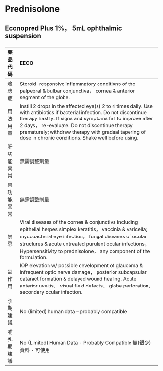 # Prednisolone

## Econopred Plus 1%， 5mL ophthalmic suspension

##### 

| 藥品代碼   | EECO                                                                                                                                                                                                                                                                                                                                                 |
|:-----------|:-----------------------------------------------------------------------------------------------------------------------------------------------------------------------------------------------------------------------------------------------------------------------------------------------------------------------------------------------------|
| 適應症     | Steroid-responsive inflammatory conditions of the palpebral & bulbar conjunctiva， cornea & anterior segment of the globe.                                                                                                                                                                                                                           |
| 用法用量   | Instill 2 drops in the affected eye(s) 2 to 4 times daily. Use with antibiotics if bacterial infection. Do not discontinue therapy hastily. If signs and symptoms fail to improve after 2 days， re-evaluate. Do not discontinue therapy prematurely; withdraw therapy with gradual tapering of dose in chronic conditions. Shake well before using. |
| 肝功能異常 | 無需調整劑量                                                                                                                                                                                                                                                                                                                                         |
| 腎功能異常 | 無需調整劑量                                                                                                                                                                                                                                                                                                                                         |
| 禁忌       | Viral diseases of the cornea & conjunctiva including epithelial herpes simplex keratitis， vaccinia & varicella; mycobacterial eye infection， fungal diseases of ocular structures & acute untreated purulent ocular infections， Hypersensitivity to prednisolone， any component of the formulation.                                              |
| 副作用     | IOP elevation w/ possible development of glaucoma & infrequent optic nerve damage， posterior subcapsular cataract formation & delayed wound healing. Acute anterior uveitis， visual field defects， globe perforation， secondary ocular infection.                                                                                                |
| 孕期建議   | No (limited) human data – probably compatible                                                                                                                                                                                                                                                                                                        |
| 哺乳期建議 | No (Limited) Human Data - Probably Compatible 無(很少)資料 - 可使用                                                                                                                                                                                                                                                                                  |


